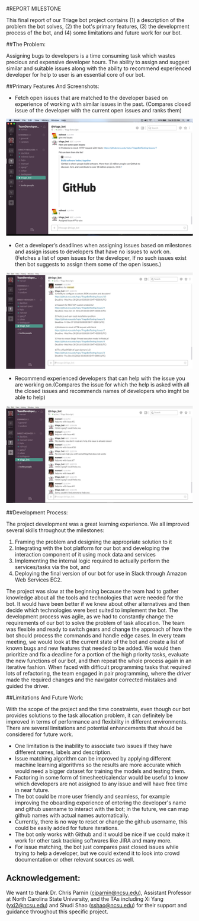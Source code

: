 #REPORT MILESTONE

This final report of our Triage bot project contains (1) a description of the problem the bot solves, (2) the bot's primary features, (3) the development process of the bot, and (4) some limitations and future work for our bot. 

##The Problem:

Assigning bugs to developers is a time consuming task which wastes precious and expensive developer hours. The ability to assign and suggest similar and suitable issues along with the ability to recommend experienced developer for help to user is an essential core of our bot. 

##Primary Features And Screenshots:

- Fetch open issues that are matched to the developer based on experience of working with similar issues in the past. (Compares closed issue of the developer with the current open issues and ranks them)

 <img src="../images/givemeissues.png"/>
 
- Get a developer’s deadlines when assigning issues based on milestones and assign issues to developers that have no issues to work on. (Fetches a list of open issues for the developer, If no such issues exist then bot suggests to assign them some of the open issues.)

 <img src="../images/deadlinesFor_useCase2.png"/>

- Recommend experienced developers that can help with the issue you are working on.(Compares the issue for which the help is asked with all the closed issues and recommends names of developers who imght be able to help)

 <img src="../images/helpIssues_useCase3.png"/>

##Development Process:

The project development was a great learning experience. We all improved several skills throughout the milestones: 

1. Framing the problem and designing the appropriate solution to it
2. Integrating with the bot platform for our bot and developing the interaction component of it using mock data and services
3. Implementing the internal logic required to actually perform the services/tasks via the bot, and
4. Deploying the final version of our bot for use in Slack through Amazon Web Services EC2. 

The project was slow at the beginning because the team had to gather knowledge about all the tools and technologies that were needed for the bot. It would have been better if we knew about other alternatives and then decide which technologies were best suited to implement the bot. The development process was agile, as we had to constantly change the requirements of our bot to solve the problem of task allocation. The team was flexible and ready to switch gears and change the approach of how the bot should process the commands and handle edge cases. In every team meeting, we would look at the current state of the bot and create a list of known bugs and new features that needed to be added. We would then prioritize and fix a deadline for a portion of the high priority tasks, evaluate the new functions of our bot, and then repeat the whole process again in an iterative fashion. When faced with difficult programming tasks that required lots of refactoring, the team engaged in pair programming, where the driver made the required changes and the navigator corrected mistakes and guided the driver.

##Limitations And Future Work:

With the scope of the project and the time constraints, even though our bot provides solutions to the task allocation problem, it can definitely be improved in terms of performance and flexibility in different environments. There are several limitations and potential enhancements that should be considered for future work.

- One limitation is the inability to associate two issues if they have different names, labels and description. 
- Issue matching algorithm can be improved by applying different machine learning algorithms so the results are more accurate which would need a bigger dataset for training the models and testing them.
- Factoring in some form of timesheet/calendar would be useful to know which developers are not assigned to any issue and will have free time in near future.
- The bot could be more user friendly and seamless, for example improving the oboarding experience of entering the developer's name and github username to interact with the bot; in the future, we can map github names with actual names automatically. 
- Currently, there is no way to reset or change the github username, this could be easily added for future iterations.
- The bot only works with Github and it would be nice if we could make it work for other task tracking softwares like JIRA and many more.
- For issue matching, the bot just compares past closed issues while trying to help a developer, but we could extend it to look into crowd documentation or other relevant sources as well.

## Acknowledgement: 

We want to thank Dr. Chris Parnin (cjparnin@ncsu.edu), Assistant Professor at North Carolina State University, and the TAs including Xi Yang (yxi2@ncsu.edu) and Shudi Shao (sshao@ncsu.edu) for their support and guidance throughout this specific project. 
